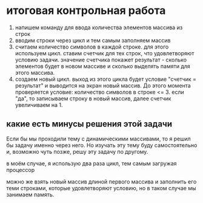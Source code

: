 # итоговая контрольная работа
1. напишем команду для ввода количества элементов массива из строк
2. вводим строки через цикл и тем самым заполняем массив 
3. считаем количество символов в каждой строке. для этого используем цикл. ставим счетчик для тех строк, что удовлетворяют условию задачи. значение счетчика покажет результат - сколько элементов будет в новом массиве и сколько выделять памяти для этого массива.
4. создаем новый цикл. выход из этого цикла будет условие "счетчик = результат" и выводится на экран новый массив. До этого момента проверяется условие: количество символов в строке <= 3. если "да", то записываем строку в новый массив, далее счетчик увеличиваем на 1.

какие есть минусы решения этой задачи
-

Если бы мы проходили тему с динамическими массивами, то я решил бы задачу именно через него. Но изучать эту тему буду самостоятельно и, возможно чуть позже, решу эту задачу по другому. 

в моём случае, я использую два раза цикл, тем самым загружая процессор

можно же взять новый массив длиной первого массива и заполнить его теми строками, которые удовлетворяют условию, но в таком случае мы занимаем память. 
